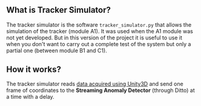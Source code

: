 # 

## What is Tracker Simulator?
The tracker simulator is the software `tracker_simulator.py` that allows the simulation of the tracker (module A1). It was used when the A1 module was not yet developed. But in this version of the project it is useful to use it when you don't want to carry out a complete test of the system but only a partial one (between module B1 and C1).

## How it works?
The tracker simulator reads [data acquired using Unity3D](../dataset/simulation1) and send one frame of coordinates to the **Streaming Anomaly Detector** (through Ditto) at a time with a delay.
